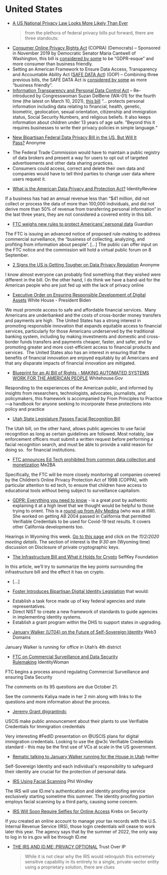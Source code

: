 # United States

* [A US National Privacy Law Looks More Likely Than Ever](https://anonyome.com/2021/04/a-us-national-privacy-law-looks-more-likely-than-ever/)
  > from the plethora of federal privacy bills put forward, there are three standouts:

- [Consumer Online Privacy Rights Act](https://www.cantwell.senate.gov/imo/media/doc/COPRA%2520Bill%2520Text.pdf) (COPRA) (Democrats) – Sponsored in November 2019 by Democratic Senator Maria Cantwell of Washington, this bill is [considered by some](https://www.darkreading.com/endpoint/what-a-federal-data-privacy-law-would-mean-for-consumers/a/d-id/1340433) to be “GDPR-esque” and more consumer than business friendly.
- Setting an American Framework to Ensure Data Access, Transparency and Accountable Ability Act ([SAFE DATA Act](https://www.commerce.senate.gov/services/files/BD190421-F67C-4E37-A25E-5D522B1053C7)) (GOP) – Combining three previous bills, the SAFE DATA Act is [considered by some](https://www.darkreading.com/endpoint/what-a-federal-data-privacy-law-would-mean-for-consumers/a/d-id/1340433) as more “business friendly”.
- [Information Transparency and Personal Data Control Act](https://delbene.house.gov/news/documentsingle.aspx?DocumentID%3D2740) – Re-introduced by Congresswoman Suzan DelBene (WA-01) for the fourth time (the latest on March 10, 2021), [this bill](https://delbene.house.gov/news/documentsingle.aspx?DocumentID%3D2740) “… protects personal information including data relating to financial, health, genetic, biometric, geolocation, sexual orientation, citizenship and immigration status, Social Security Numbers, and religious beliefs. It also keeps information about children under 13 years of age safe. ”Beyond this it requires businesses to write their privacy policies in simple language.“



* [New Bipartisan Federal Data Privacy Bill in the US, But Will It Pass?](https://anonyome.com/2022/06/new-bipartisan-federal-data-privacy-bill-in-the-us-but-will-it-pass/) Anonyme

- The Federal Trade Commission would have to maintain a public registry of data brokers and present a way for users to opt out of targeted advertisements and other data sharing practices.
- Consumers could access, correct and delete their own data and companies would have to tell third parties to change user data where users request it.

* [What is the American Data Privacy and Protection Act?](https://identityreview.com/what-adppa-american-data-privacy-protection-act/) IdentityReview

If a business has had an annual revenue less than “$41 million, did not collect or process the data of more than 100,000 individuals, and did not derive more than 50% of revenue from transferring personal information” in the last three years, they are not considered a covered entity in this bill.

* [FTC weighs new rules to protect Americans’ personal data](https://www.theguardian.com/us-news/2022/aug/11/ftc-new-rules-personal-data-secuirty) Guardian

The FTC is issuing an advanced notice of proposed rule-making to address commercial surveillance, the “business of collecting, analyzing, and profiting from information about people”. [...] The public can offer input on the FTC notice and the commission will hold a virtual public forum on 8 September.
* [2 Signs the US is Getting Tougher on Data Privacy Regulation](https://anonyome.com/2022/09/2-signs-the-us-is-getting-tougher-on-data-privacy-regulation/) Anonyme

I know almost everyone can probably find something that they wished were different in the bill. On the other hand, I do think we have a band-aid for the American people who are just fed up with the lack of privacy online
* [Executive Order on Ensuring Responsible Development of Digital Assets](https://www.whitehouse.gov/briefing-room/presidential-actions/2022/03/09/executive-order-on-ensuring-responsible-development-of-digital-assets/) White House - President Biden

We must promote access to safe and affordable financial services.  Many Americans are underbanked and the costs of cross-border money transfers and payments are high.  The United States has a strong interest in promoting responsible innovation that expands equitable access to financial services, particularly for those Americans underserved by the traditional banking system, including by making investments and domestic and cross-border funds transfers and payments cheaper, faster, and safer, and by promoting greater and more cost-efficient access to financial products and services.  The United States also has an interest in ensuring that the benefits of financial innovation are enjoyed equitably by all Americans and that any disparate impacts of financial innovation are mitigated.

* [Blueprint for an AI Bill of Rights - MAKING AUTOMATED SYSTEMS WORK FOR THE AMERICAN PEOPLE](https://www.whitehouse.gov/ostp/ai-bill-of-rights/) Whitehouse.Gov

Responding to the experiences of the American public, and informed by insights from researchers, technologists, advocates, journalists, and policymakers, this framework is accompanied by From Principles to Practice—a handbook for anyone seeking to incorporate these protections into policy and practice

* [Utah State Legislature Passes Facial Recognition Bill](https://findbiometrics.com/utah-state-legislature-passes-facial-recognition-bill-030504/)

The Utah bill, on the other hand, allows public agencies to use facial recognition as long as certain guidelines are followed. Most notably, law enforcement officers must submit a written request before performing a facial recognition search, and must be able to provide a valid reason for doing so.
 for financial institutions.

* [FTC announces Ed Tech prohibited from common data collection and monetization](https://me2ba.org/ftc-prohibits-data-collection-and-monetization-edtech/) Me2BA

Specifically, the FTC will be more closely monitoring all companies covered by the Children’s Online Privacy Protection Act of 1998 (COPPA), with particular attention to ed tech, to ensure that children have access to educational tools without being subject to surveillance capitalism.

* [GDPR: Everything you need to know](https://authenteq.com/general-data-protection-regulation-gdpr-and-all-thats-behind-it/) - is a great post by authentic explaining it at a high level that we thought would be helpful to those trying to orient.
This is a [round-up from Ally Medina](https://blockadvocacy.medium.com/cas-2020-blockchain-legislative-roundup-89cdd3bad25c) (who was at IIW). She worked on getting AB 2004 passed in California that permitted Verifiable Credentials to be used for Covid-19 test results. It covers other California developments too.

Hearings in Wyoming this week. [Go to this page](https://www.wyoleg.gov/Committees/2020/S19) and click on the *11/2/2020 meeting details*. The section of interest is the *9:30 am* (Wyoming time) discussion on Disclosure of private cryptographic keys.
* [The Infrastructure Bill and What it Holds for Crypto](https://selfkey.org/the-infrastructure-bill-and-what-it-holds-for-crypto/) SelfKey Foundation

In this article, we’ll try to summarize the key points surrounding the infrastructure bill and the effect it has on crypto.
* [...]

* [Foster Introduces Bipartisan Digital Identity Legislation](https://foster.house.gov/media/press-releases/foster-introduces-bipartisan-digital-identity-legislation) that would:

- Establish a task force made up of key federal agencies and state representatives.
- Direct NIST to create a new framework of standards to guide agencies in implementing identity systems.
- Establish a grant program within the DHS to support states in upgrading.
* [January Walker (UT04) on the Future of Self-Sovereign Identity](https://web3domains.com/january-walker-ut04-on-the-future-of-self-sovereign-identity/) Web3 Domains

January Walker is running for office in Utah’s 4th district

* [FTC on Commercial Surveillance and Data Security Rulemaking](https://identitywoman.net/ftc-on-commercial-surveillance-and-data-security-rulemaking/) IdentityWoman

FTC begins a process around regulating Commercial Surveillance and ensuring Data Security

The comments on its 95 questions are due October 21.

See the comments Kaliya made in her 2 min along with links to the questions and more information about the process.

* [Jeremy Grant @jgrantindc](https://twitter.com/jgrantindc/status/1567531428707024899)

USCIS make public announcement about their plants to use Verifiable Credentials for Immigration credentials

Very interesting #FedID presentation on @USCIS plans for digital immigration credentials. Looking to use the @w3c Verifiable Credentials standard - this may be the first use of VCs at scale in the US government.

* [Rematic talking to January Walker running for the House in Utah](https://twitter.com/RematicEGC/status/1559993471259344897) twitter

Self-Sovereign Identity and each individual's responsibility to safeguard their identity are crucial for the protection of personal data.

* [IRS Using Facial Scanning](https://www.windley.com/archives/2022/01/irs_using_facial_scanning.shtml) Phil Windley

The IRS will use ID.me's authentication and identity proofing service exclusively starting sometime this summer. The identity proofing portion employs facial scanning by a third party, causing some concern.


* [IRS Will Soon Require Selfies for Online Access](https://krebsonsecurity.com/2022/01/irs-will-soon-require-selfies-for-online-access/) Krebs on Security

If you created an online account to manage your tax records with the U.S. Internal Revenue Service (IRS), those login credentials will cease to work later this year. The agency says that by the summer of 2022, the only way to log in to irs.gov will be through ID.me

* [THE IRS AND ID.ME: PRIVACY OPTIONAL](https://trustoverip.org/blog/2022/02/15/the-irs-and-id-me-privacy-optional/) Trust Over IP
  > While it is not clear why the IRS would relinquish this extremely sensitive capability in its entirety to a single, private-sector entity using a proprietary solution, there are clues

